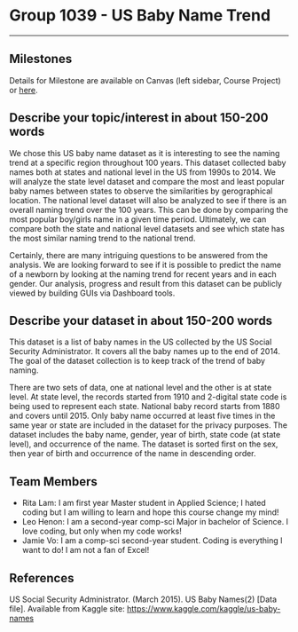 # Group 1039 - US Baby Name Trend
___
## Milestones

Details for Milestone are available on Canvas (left sidebar, Course Project) or [here](https://firas.moosvi.com/courses/data301/project/milestone01.html).

## Describe your topic/interest in about 150-200 words

We chose this US baby name dataset as it is interesting to see the naming trend at a specific region throughout 100 years.  This dataset collected baby names both at states and national level in the US from 1990s to 2014. We will analyze the state level dataset and compare the most and least popular baby names between states to observe the similarities by gerographical location. The national level dataset will also be analyzed to see if there is an overall naming trend over the 100 years. This can be done by comparing the most popular boy/girls name in a given time period. Ultimately, we can compare both the state and national level datasets and see which state has the most similar naming trend to the national trend.

Certainly, there are many intriguing questions to be answered from the analysis. We are looking forward to see if it is possible to predict the name of a newborn by looking at the naming trend for recent years and in each gender. Our analysis, progress and result from this dataset can be publicly viewed by building GUIs via Dashboard tools.

## Describe your dataset in about 150-200 words

This dataset is a list of baby names in the US collected by the US Social Security Administrator. It covers all the baby names up to the end of 2014. The goal of the dataset collection is to keep track of the trend of baby naming.

There are two sets of data, one at national level and the other is at state level. At state level, the records started from 1910 and 2-digital state code is being used to represent each state. National baby record starts from 1880 and covers until 2015. Only baby name occurred at least five times in the same year or state are included in the dataset for the privacy purposes. The dataset includes the baby name, gender, year of birth, state code (at state level), and occurrence of the name. The dataset is sorted first on the sex, then year of birth and occurrence of the name in descending order.

## Team Members

- Rita Lam: I am first year Master student in Applied Science; I hated coding but I am willing to learn and hope this course change my mind!
- Leo Henon: I am a second-year comp-sci Major in bachelor of Science. I love coding, but only when my code works!
- Jamie Vo: I am a comp-sci second-year student. Coding is everything I want to do! I am not a fan of Excel!

## References

US Social Security Administrator. (March 2015). US Baby Names(2) [Data file]. Available from Kaggle site: <https://www.kaggle.com/kaggle/us-baby-names>
